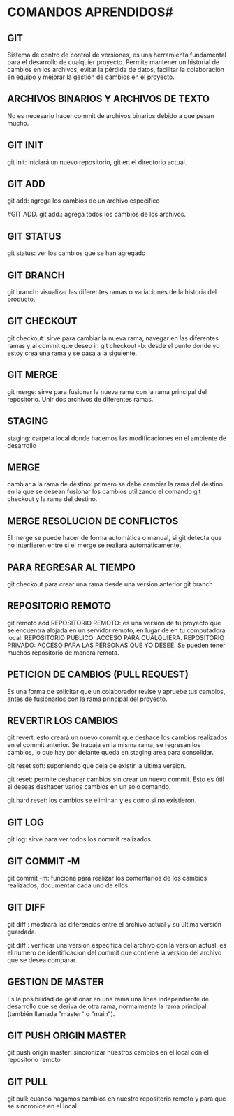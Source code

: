 # COMANDOS APRENDIDOS#

## GIT
Sistema de contro de control de versiones, es una herramienta fundamental para el desarrollo de cualquier proyecto.
Permite mantener un historial de cambios en los archivos, evitar la pérdida de datos, facilitar la colaboración en equipo y mejorar la gestión de cambios en el proyecto.

## ARCHIVOS BINARIOS Y ARCHIVOS DE TEXTO
No es necesario hacer commit de archivos binarios debido a que pesan mucho.

## GIT INIT
git init: iniciará un nuevo repositorio, git en el directorio actual.

## GIT ADD
git add: agrega los cambios de un archivo especifico

#GIT ADD.
git add.: agrega todos los cambios de los archivos.

## GIT STATUS
git status: ver los cambios que se han agregado

## GIT BRANCH
git branch: visualizar las diferentes ramas o variaciones de la historia del producto.

## GIT CHECKOUT
git checkout: sirve para cambiar la nueva rama, navegar en las diferentes ramas y al commit que deseo ir.
git checkout -b: desde el punto donde yo estoy crea una rama y se pasa a la siguiente.

## GIT MERGE
git merge: sirve para fusionar la nueva rama con la rama principal del repositorio. Unir dos archivos de diferentes ramas.

## STAGING
staging: carpeta local donde hacemos las modificaciones en el ambiente de desarrollo 

## MERGE
cambiar a la rama de destino: primero se debe cambiar la rama del destino en la que se desean fusionar los cambios utilizando el comando git checkout y la rama del destino.

## MERGE RESOLUCION DE CONFLICTOS
El merge se puede hacer de forma automática o manual, si git detecta que no interfieren entre si el merge se realiará automáticamente.

## PARA REGRESAR AL TIEMPO
git checkout <ID del commit> para crear una rama desde una version anterior git branch <nombre de la nueva rama><ID del commit>

## REPOSITORIO REMOTO
git remoto add <nombre del repositorio> <URL del repositorio>
REPOSITORIO REMOTO: es una version de tu proyecto que se encuentra alojada en un servidor remoto, en lugar de en tu computadora local.
REPOSITORIO PUBLICO: ACCESO PARA CUALQUIERA.
REPOSITORIO PRIVADO: ACCESO PARA LAS PERSONAS QUE YO DESEE.
Se pueden tener muchos repositorio de manera remota.

## PETICION DE CAMBIOS (PULL REQUEST)
Es una forma de solicitar que un colaborador revise y apruebe tus cambios, antes de fusionarlos con la rama principal del proyecto. 

## REVERTIR LOS CAMBIOS 
git revert: <ID del commit> esto creará un nuevo commit que deshace los cambios realizados en el commit anterior.
Se trabaja en la misma rama, se regresan los cambios, lo que hay por delante queda en staging area para consolidar.

git reset soft: suponiendo que deja de existir la ultima version.

git reset: permite deshacer cambios sin crear un nuevo commit. Esto es útil si deseas deshacer varios cambios en un solo comando.

git hard reset: los cambios se eliminan y es como si no existieron.

## GIT LOG
git log: sirve para ver todos los commit realizados.

## GIT COMMIT -M
git commit -m: funciona para realizar los comentarios de los cambios realizados, documentar cada uno de ellos.

## GIT DIFF
git diff <archivo>: mostrará las diferencias entre el archivo actual y su última versión guardada.

git diff <hash>: verificar una version especifica del archivo con la version actual.
<hash> es el numero de identificacion del commit que contiene la version del archivo que se desea comparar.

## GESTION DE MASTER
Es la posibilidad de gestionar en una rama una linea independiente de desarrollo que se deriva de otra rama, normalmente la rama principal (también llamada "master" o "main").

## GIT PUSH ORIGIN MASTER
git push origin master: sincronizar nuestros cambios en el local con el repositorio remoto

## GIT PULL
git pull: cuando hagamos cambios en nuestro repositorio remoto y para que se sincronice en el local.

